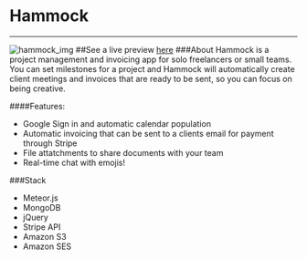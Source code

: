 # Hammock
---
![hammock_img](https://d1pgqke3goo8l6.cloudfront.net/ZhHOf7IdRtafLjuJI9iP_hammock.png)
##See a live preview [here](http://www.gethammock.tk)
###About
Hammock is a project management and invoicing app for solo freelancers or small teams. You can set milestones for a project and Hammock will automatically create client meetings and invoices that are ready to be sent, so you can focus on being creative.

####Features:
 - Google Sign in and automatic calendar population
 - Automatic invoicing that can be sent to a clients email for payment through Stripe
 - File attatchments to share documents with your team
 - Real-time chat with emojis!

###Stack
 - Meteor.js
 - MongoDB
 - jQuery
 - Stripe API
 - Amazon S3
 - Amazon SES
